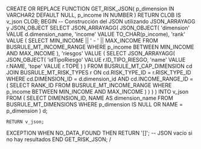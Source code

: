 CREATE OR REPLACE FUNCTION GET_RISK_JSON(
    p_dimension IN VARCHAR2 DEFAULT NULL,
    p_income IN NUMBER
) RETURN CLOB IS
    v_json CLOB;
BEGIN
    -- Construcción del JSON utilizando JSON_ARRAYAGG y JSON_OBJECT
    SELECT JSON_ARRAYAGG(
               JSON_OBJECT(
                   'dimension' VALUE d.dimension_name,
                   'income' VALUE TO_CHAR(p_income),
                   'rank' VALUE (
                       SELECT MIN_INCOME || ' - ' || MAX_INCOME
                       FROM BUSRULE_MT_INCOME_RANGE
                       WHERE p_income BETWEEN MIN_INCOME AND MAX_INCOME
                   ),
                   'riesgos' VALUE (
                       SELECT JSON_ARRAYAGG(
                                  JSON_OBJECT(
                                      'idTipoRiesgo' VALUE r.ID_TIPO_RIESGO,
                                      'name' VALUE r.NAME,
                                      'tope' VALUE r.TOPE
                                  )
                              )
                       FROM BUSRULE_MT_CAP_DIMENSION cd
                       JOIN BUSRULE_MT_RISK_TYPES r ON cd.RISK_TYPE_ID = r.RISK_TYPE_ID
                       WHERE cd.DIMENSION_ID = d.dimension_id
                         AND cd.INCOME_RANGE_ID = (
                             SELECT RANK_ID
                             FROM BUSRULE_MT_INCOME_RANGE
                             WHERE p_income BETWEEN MIN_INCOME AND MAX_INCOME
                         )
                   )
               )
           )
    INTO v_json
    FROM (
        SELECT DIMENSION_ID, NAME AS dimension_name
        FROM BUSRULE_MT_DIMENSIONS
        WHERE p_dimension IS NULL OR NAME = p_dimension
    ) d;

    RETURN v_json;
EXCEPTION
    WHEN NO_DATA_FOUND THEN
        RETURN '[]'; -- JSON vacío si no hay resultados
END GET_RISK_JSON;
/

